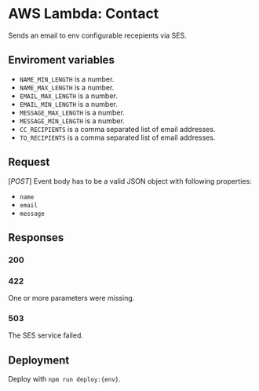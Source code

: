 # AWS Lambda: Contact

Sends an email to env configurable recepients via SES.

## Enviroment variables
* `NAME_MIN_LENGTH` is a number.
* `NAME_MAX_LENGTH` is a number.
* `EMAIL_MAX_LENGTH` is a number.
* `EMAIL_MIN_LENGTH` is a number.
* `MESSAGE_MAX_LENGTH` is a number.
* `MESSAGE_MIN_LENGTH` is a number.
* `CC_RECIPIENTS` is a comma separated list of email addresses.
* `TO_RECIPIENTS` is a comma separated list of email addresses.

## Request

[_POST_] Event body has to be a valid JSON object with following properties:

* `name`
* `email`
* `message`

## Responses

### 200

###  422
One or more parameters were missing.

### 503
The SES service failed.

## Deployment
Deploy with `npm run deploy:{env}`.
